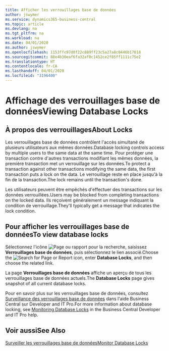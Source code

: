 ```yaml
---
title: Afficher les verrouillages base de données
author: jswymer
ms.service: dynamics365-business-central
ms.topic: article
ms.devlang: na
ms.tgt_pltfrm: na
ms.workload: na
ms.date: 04/01/2020
ms.author: jswymer
ms.openlocfilehash: 1153ffc97d0f22c889ff23c5a27a8c0446b17018
ms.sourcegitcommit: 88e4b30eaf6fa32af0c1452ce2f85ff1111c75e2
ms.translationtype: HT
ms.contentlocale: fr-CA
ms.lasthandoff: 04/01/2020
ms.locfileid: "3196400"
---
```

# <a name="viewing-database-locks"></a><span data-ttu-id="21fc2-102">Affichage des verrouillages base de données</span><span class="sxs-lookup"><span data-stu-id="21fc2-102">Viewing Database Locks</span></span>

## <a name="about-locks"></a><span data-ttu-id="21fc2-103">À propos des verrouillages</span><span class="sxs-lookup"><span data-stu-id="21fc2-103">About Locks</span></span>

<span data-ttu-id="21fc2-104">Les verrouillages base de données contrôlent l'accès simultané de plusieurs utilisateurs aux mêmes données.</span><span class="sxs-lookup"><span data-stu-id="21fc2-104">Database locking controls access by multiple users to the same data at the same time.</span></span> <span data-ttu-id="21fc2-105">Pour protéger une transaction contre d'autres transactions modifiant les mêmes données, la première transaction met un verrouillage sur les données.</span><span class="sxs-lookup"><span data-stu-id="21fc2-105">To protect a transaction against other transactions modifying the same data, the first transaction puts a lock on the data.</span></span> <span data-ttu-id="21fc2-106">Le verrouillage reste en place jusqu'à la fin de la transaction.</span><span class="sxs-lookup"><span data-stu-id="21fc2-106">The lock remains until the transaction's done.</span></span>

<span data-ttu-id="21fc2-107">Les utilisateurs peuvent être empêchés d'effectuer des transactions sur les données verrouillées.</span><span class="sxs-lookup"><span data-stu-id="21fc2-107">Users may be blocked from completing transactions on the locked data.</span></span> <span data-ttu-id="21fc2-108">Ils reçoivent généralement un message indiquant la condition de verrouillage.</span><span class="sxs-lookup"><span data-stu-id="21fc2-108">They'll typically get a message that indicates the lock condition.</span></span>

## <a name="to-view-database-locks"></a><span data-ttu-id="21fc2-109">Pour afficher les verrouillages base de données</span><span class="sxs-lookup"><span data-stu-id="21fc2-109">To view database locks</span></span>

<span data-ttu-id="21fc2-110">Sélectionnez l'icône ![Page ou rapport pour la recherche](media/ui-search/search_small.png "Icône Page ou rapport pour la recherche"), saisissez **Verrouillages base de données**, puis sélectionnez le lien associé.</span><span class="sxs-lookup"><span data-stu-id="21fc2-110">Choose the ![Search for Page or Report](media/ui-search/search_small.png "Search for Page or Report icon") icon, enter **Database Locks**, and then choose the related link.</span></span>

<span data-ttu-id="21fc2-111">La page **Verrouillages base de données** affiche un aperçu de tous les verrouillages base de données actuels.</span><span class="sxs-lookup"><span data-stu-id="21fc2-111">The **Database Locks** page gives snapshot of all current database locks.</span></span>

<span data-ttu-id="21fc2-112">Pour en savoir plus sur les verrouillages base de données, consultez [Surveillance des verrouillages base de données](/dynamics365/business-central/a/dev-itpro/administration/monitor-database-locks) dans l'aide Business Central sur Developer and IT Pro.</span><span class="sxs-lookup"><span data-stu-id="21fc2-112">For more information about database locking, see [Monitoring Database Locks](/dynamics365/business-central/a/dev-itpro/administration/monitor-database-locks) in the Business Central Developer and IT Pro help.</span></span>

## <a name="see-also"></a><span data-ttu-id="21fc2-113">Voir aussi</span><span class="sxs-lookup"><span data-stu-id="21fc2-113">See Also</span></span>

[<span data-ttu-id="21fc2-114">Surveiller les verrouillages base de données</span><span class="sxs-lookup"><span data-stu-id="21fc2-114">Monitor Database Locks</span></span>](/dynamics365/business-central/a/dev-itpro/administration/monitor-database-locks) 
